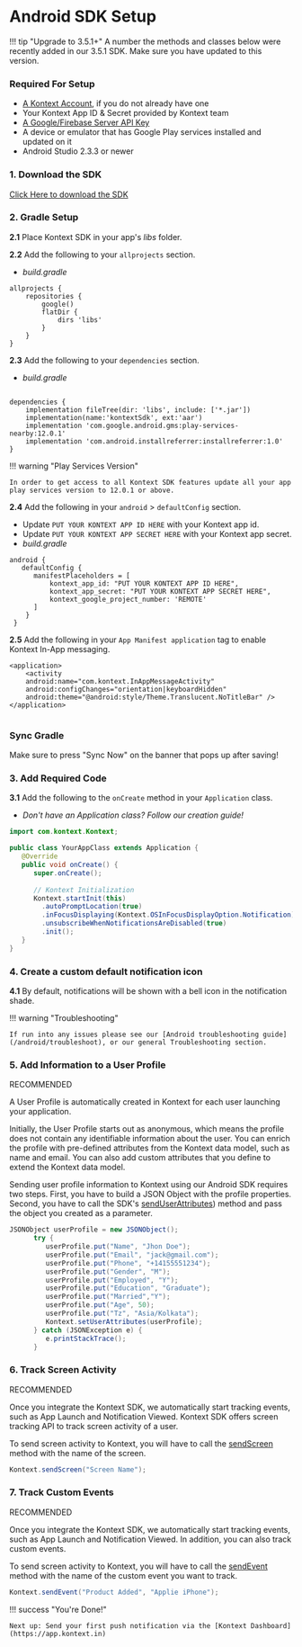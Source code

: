 # Android SDK Setup

!!! tip "Upgrade to 3.5.1+"
     A number the methods and classes below were recently added in our 3.5.1 SDK. Make sure you have updated to this version.

### Required For Setup

- [A Kontext Account](https://app.kontext.in/), if you do not already have one
- Your Kontext App ID & Secret provided by Kontext team
- [A Google/Firebase Server API Key](/android/firebase/key)
- A device or emulator that has Google Play services installed and updated on it
- Android Studio 2.3.3 or newer

### 1. Download the SDK

[Click Here to download the SDK](https://github.com/kontext-hq/documentation/blob/master/docs/sdk/kontextSDK.aar?raw=true)

### 2. Gradle Setup

**2.1** Place Kontext SDK in your app's *libs* folder.

**2.2** Add the following to your `allprojects` section.

- *build.gradle*

```
allprojects {
    repositories {
        google()
        flatDir {
            dirs 'libs'
        }
    }
}
```

**2.3** Add the following to your `dependencies` section.

- *build.gradle*

```

dependencies {
	implementation fileTree(dir: 'libs', include: ['*.jar'])
    implementation(name:'kontextSdk', ext:'aar')
    implementation 'com.google.android.gms:play-services-nearby:12.0.1'
    implementation 'com.android.installreferrer:installreferrer:1.0'
}
```

!!! warning "Play Services Version"

    In order to get access to all Kontext SDK features update all your app play services version to 12.0.1 or above.

**2.4** Add the following in your `android` > `defaultConfig` section.

- Update `PUT YOUR KONTEXT APP ID HERE` with your Kontext app id.
- Update `PUT YOUR KONTEXT APP SECRET HERE` with your Kontext app secret.
- *build.gradle*

```
android {
   defaultConfig {
      manifestPlaceholders = [
          kontext_app_id: "PUT YOUR KONTEXT APP ID HERE",
          kontext_app_secret: "PUT YOUR KONTEXT APP SECRET HERE",
          kontext_google_project_number: 'REMOTE'
      ]
    }
 }
```
**2.5** Add the following in your `App Manifest application` tag to enable Kontext In-App messaging.

```
<application>
	<activity
	android:name="com.kontext.InAppMessageActivity"
	android:configChanges="orientation|keyboardHidden"
	android:theme="@android:style/Theme.Translucent.NoTitleBar" />
</application>
       
```

### Sync Gradle

Make sure to press "Sync Now" on the banner that pops up after saving!

### 3. Add Required Code

**3.1** Add the following to the `onCreate` method in your `Application` class.

- *Don't have an Application class? Follow our creation guide!*

```java
import com.kontext.Kontext;

public class YourAppClass extends Application {
   @Override
   public void onCreate() {
      super.onCreate();
     
      // Kontext Initialization
      Kontext.startInit(this)
        .autoPromptLocation(true)
        .inFocusDisplaying(Kontext.OSInFocusDisplayOption.Notification)
        .unsubscribeWhenNotificationsAreDisabled(true)
        .init();
   }
}
```



### 4. Create a custom default notification icon

**4.1** By default, notifications will be shown with a bell icon in the notification shade. 

!!! warning "Troubleshooting"

    If run into any issues please see our [Android troubleshooting guide](/android/troubleshoot), or our general Troubleshooting section.

### 5. Add Information to a User Profile

RECOMMENDED

A User Profile is automatically created in Kontext for each user launching your application.

Initially, the User Profile starts out as anonymous, which means the profile does not contain any identifiable information about the user. You can enrich the profile with pre-defined attributes from the Kontext data model, such as name and email. You can also add custom attributes that you define to extend the Kontext data model.

Sending user profile information to Kontext using our Android SDK requires two steps. First, you have to build a JSON Object with the profile properties. Second, you have to call the SDK's [sendUserAttributes](/android/reference#senduserattributes)) method and pass the object you created as a parameter.

```java
JSONObject userProfile = new JSONObject();
      try {
         userProfile.put("Name", "Jhon Doe");
         userProfile.put("Email", "jack@gmail.com");
         userProfile.put("Phone", "+14155551234");
         userProfile.put("Gender", "M");
         userProfile.put("Employed", "Y");
         userProfile.put("Education", "Graduate");
         userProfile.put("Married","Y");
         userProfile.put("Age", 50);
         userProfile.put("Tz", "Asia/Kolkata");
         Kontext.setUserAttributes(userProfile);
      } catch (JSONException e) {
         e.printStackTrace();
      }
```

### 6. Track Screen Activity

RECOMMENDED

Once you integrate the Kontext SDK, we automatically start tracking events, such as App Launch and Notification Viewed. Kontext SDK offers screen tracking API to track screen activity of a user.

To send screen activity to Kontext, you will have to call the [sendScreen](/android/reference#sendScreen) method with the name of the screen.

```java
Kontext.sendScreen("Screen Name");
```

### 7. Track Custom Events

RECOMMENDED

Once you integrate the Kontext SDK, we automatically start tracking events, such as App Launch and Notification Viewed. In addition, you can also track custom events.

To send screen activity to Kontext, you will have to call the [sendEvent](/android/reference#sendEvent) method with the name of the custom event you want to track.

```java
Kontext.sendEvent("Product Added", "Applie iPhone");
```



!!! success "You're Done!"

    Next up: Send your first push notification via the [Kontext Dashboard](https://app.kontext.in)
